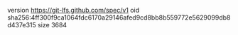 version https://git-lfs.github.com/spec/v1
oid sha256:4ff300f9ca1064fdc6170a29146afed9cd8bb8b559772e5629099db8d437e315
size 3684
